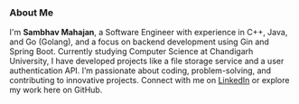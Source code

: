 ### About Me

I'm **Sambhav Mahajan**, a Software Engineer with experience in C++, Java, and Go (Golang), and a focus on backend development using Gin and Spring Boot. Currently studying Computer Science at Chandigarh University, I have developed projects like a file storage service and a user authentication API. I’m passionate about coding, problem-solving, and contributing to innovative projects. Connect with me on [LinkedIn](https://linkedin.com/in/sambhavmahajan) or explore my work here on GitHub.
